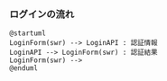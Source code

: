 ### ログインの流れ
``` plantuml
@startuml
LoginForm(swr) --> LoginAPI : 認証情報
LoginAPI --> LoginForm(swr) : 認証結果
LoginForm(swr) --> 
@enduml
```